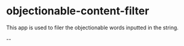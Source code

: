 # objectionable-content-filter
This app is used to filer the objectionable words inputted in the string.

--
